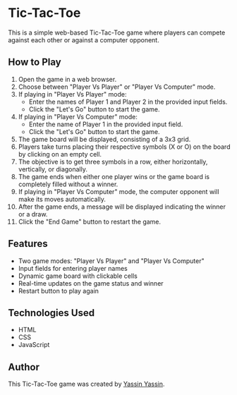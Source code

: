 # Tic-Tac-Toe

This is a simple web-based Tic-Tac-Toe game where players can compete against each other or against a computer opponent.

## How to Play

1. Open the game in a web browser.
2. Choose between "Player Vs Player" or "Player Vs Computer" mode.
3. If playing in "Player Vs Player" mode:
   - Enter the names of Player 1 and Player 2 in the provided input fields.
   - Click the "Let's Go" button to start the game.
4. If playing in "Player Vs Computer" mode:
   - Enter the name of Player 1 in the provided input field.
   - Click the "Let's Go" button to start the game.
5. The game board will be displayed, consisting of a 3x3 grid.
6. Players take turns placing their respective symbols (X or O) on the board by clicking on an empty cell.
7. The objective is to get three symbols in a row, either horizontally, vertically, or diagonally.
8. The game ends when either one player wins or the game board is completely filled without a winner.
9. If playing in "Player Vs Computer" mode, the computer opponent will make its moves automatically.
10. After the game ends, a message will be displayed indicating the winner or a draw.
11. Click the "End Game" button to restart the game.

## Features

- Two game modes: "Player Vs Player" and "Player Vs Computer"
- Input fields for entering player names
- Dynamic game board with clickable cells
- Real-time updates on the game status and winner
- Restart button to play again

## Technologies Used

- HTML
- CSS
- JavaScript

## Author

This Tic-Tac-Toe game was created by [Yassin Yassin](https://github.com/yyassin1).
